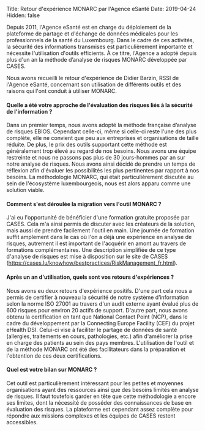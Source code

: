 Title: Retour d'expérience MONARC par l'Agence eSanté
Date: 2019-04-24
Hidden: false


Depuis 2011, l'Agence eSanté est en charge du déploiement de la plateforme de partage et d'échange de données médicales pour les professionnels de la santé du Luxembourg. Dans le cadre de ces activités, la sécurité des informations transmises est particulièrement importante et nécessite l'utilisation d'outils efficients. À ce titre, l'Agence a adopté depuis plus d'un an la méthode d’analyse de risques MONARC développée par CASES.

Nous avons recueilli le retour d'expérience de Didier Barzin, RSSI de l'Agence eSanté, concernant son utilisation de différents outils et des raisons qui l'ont conduit à utiliser MONARC.

#### Quelle a été votre approche de l'évaluation des risques liés à la sécurité de l'information ?

Dans un premier temps, nous avons adopté la méthode française d’analyse de risques EBIOS. Cependant celle-ci, même si celle-ci reste l'une des plus complète, elle ne convient que peu aux entreprises et organisations de taille réduite. De plus, le prix des outils supportant cette méthode est généralement trop élevé au regard de nos besoins. Nous avons une équipe restreinte et nous ne passons pas plus de 30 jours-hommes par an sur notre analyse de risques. Nous avons ainsi décidé de prendre un temps de réflexion afin d'évaluer les possibilités les plus pertinentes par rapport à nos besoins. La méthodologie MONARC, qui était particulièrement discutée au sein de l'écosystème luxembourgeois, nous est alors apparu comme une solution viable.

#### Comment s'est déroulée la migration vers l'outil MONARC ?

J'ai eu l'opportunité de bénéficier d'une formation gratuite proposée par CASES. Cela m'a ainsi permis de discuter avec les créateurs de la solution, mais aussi de prendre facilement l'outil en main. Une journée de formation suffit amplement dans le cas où l'on a déjà une expérience en analyse de risques, autrement il est important de l'acquérir en amont au travers de formations complémentaires. Une description simplifiée de ce type d'analyse de risques est mise à disposition sur le site de CASES (https://cases.lu/knowhow/bestpractices/RiskManagement_fr.html).

#### Après un an d'utilisation, quels sont vos retours d'expériences ?

Nous avons eu deux retours d'expérience positifs. D'une part cela nous a permis de certifier à nouveau la sécurité de notre système d’information selon la norme ISO 27001 au travers d'un audit externe ayant évalué plus de 600 risques pour environ 20 actifs de support. D'autre part, nous avons obtenu la certification en tant que National Contact Point (NCP), dans le cadre du développement par la Connecting Europe Facility (CEF) du projet eHealth DSI. Celui-ci vise à faciliter le partage de données de santé  (allergies, traitements en cours, pathologies, etc.) afin d'améliorer la prise en charge des patients au sein des pays membres. L'utilisation de l'outil et de la méthode MONARC ont été des facilitateurs dans la préparation et l'obtention de ces deux certifications.

#### Quel est votre bilan sur MONARC ?

Cet outil est particulièrement intéressant pour les petites et moyennes organisations ayant des ressources ainsi que des besoins limités en analyse de risques. Il faut toutefois garder en tête que cette méthodologie a encore ses limites, dont la nécessité de posséder des connaissances de base en évaluation des risques. La plateforme est cependant assez complète pour répondre aux missions complexes et les équipes de CASES restent accessibles.
